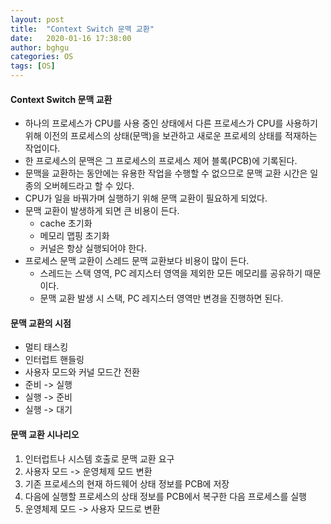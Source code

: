 ```yaml
---
layout: post
title:  "Context Switch 문맥 교환"
date:   2020-01-16 17:38:00
author: bghgu
categories: OS
tags: [OS]
---
```


#### Context Switch 문맥 교환
* 하나의 프로세스가 CPU를 사용 중인 상태에서 다른 프로세스가 CPU를 사용하기 위해 이전의 프로세스의 상태(문맥)을 보관하고 새로운 프로세의 상태를 적재하는 작업이다.
* 한 프로세스의 문맥은 그 프로세스의 프로세스 제어 블록(PCB)에 기록된다.
* 문맥을 교환하는 동안에는 유용한 작업을 수행할 수 없으므로 문맥 교환 시간은 일종의 오버헤드라고 할 수 있다.
* CPU가 일을 바꿔가며 실행하기 위해 문맥 교환이 필요하게 되었다.
* 문맥 교환이 발생하게 되면 큰 비용이 든다.
    * cache 초기화
    * 메모리 맵핑 초기화
    * 커널은 항상 실행되어야 한다.
* 프로세스 문맥 교환이 스레드 문맥 교환보다 비용이 많이 든다.
    * 스레드는 스택 영역, PC 레지스터 영역을 제외한 모든 메모리를 공유하기 때문이다.
    * 문맥 교환 발생 시 스택, PC 레지스터 영역만 변경을 진행하면 된다.

#### 문맥 교환의 시점
* 멀티 태스킹
* 인터럽트 핸들링
* 사용자 모드와 커널 모드간 전환
* 준비 -> 실행
* 실행 -> 준비
* 실행 -> 대기

#### 문맥 교환 시나리오
1. 인터럽트나 시스템 호출로 문맥 교환 요구
2. 사용자 모드 -> 운영체제 모드 변환
3. 기존 프로세스의 현재 하드웨어 상태 정보를 PCB에 저장
4. 다음에 실행할 프로세스의 상태 정보를 PCB에서 복구한 다음 프로세스를 실행
5. 운영체제 모드 -> 사용자 모드로 변환